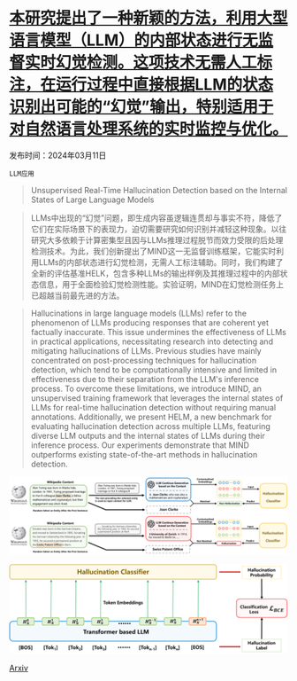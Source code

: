 # [本研究提出了一种新颖的方法，利用大型语言模型（LLM）的内部状态进行无监督实时幻觉检测。这项技术无需人工标注，在运行过程中直接根据LLM的状态识别出可能的“幻觉”输出，特别适用于对自然语言处理系统的实时监控与优化。](https://arxiv.org/abs/2403.06448)

发布时间：2024年03月11日

`LLM应用`

> Unsupervised Real-Time Hallucination Detection based on the Internal States of Large Language Models

> LLMs中出现的“幻觉”问题，即生成内容虽逻辑连贯却与事实不符，降低了它们在实际场景下的表现力，迫切需要研究如何识别并减轻这种现象。以往研究大多依赖于计算密集型且因与LLMs推理过程脱节而效力受限的后处理检测技术。为此，我们创新提出了MIND这一无监督训练框架，它能实时利用LLMs的内部状态进行幻觉检测，无需人工标注辅助。同时，我们构建了全新的评估基准HELK，包含多种LLMs的输出样例及其推理过程中的内部状态信息，用于全面检验幻觉检测性能。实验证明，MIND在幻觉检测任务上已超越当前最先进的方法。

> Hallucinations in large language models (LLMs) refer to the phenomenon of LLMs producing responses that are coherent yet factually inaccurate. This issue undermines the effectiveness of LLMs in practical applications, necessitating research into detecting and mitigating hallucinations of LLMs. Previous studies have mainly concentrated on post-processing techniques for hallucination detection, which tend to be computationally intensive and limited in effectiveness due to their separation from the LLM's inference process. To overcome these limitations, we introduce MIND, an unsupervised training framework that leverages the internal states of LLMs for real-time hallucination detection without requiring manual annotations. Additionally, we present HELM, a new benchmark for evaluating hallucination detection across multiple LLMs, featuring diverse LLM outputs and the internal states of LLMs during their inference process. Our experiments demonstrate that MIND outperforms existing state-of-the-art methods in hallucination detection.

![本研究提出了一种新颖的方法，利用大型语言模型（LLM）的内部状态进行无监督实时幻觉检测。这项技术无需人工标注，在运行过程中直接根据LLM的状态识别出可能的“幻觉”输出，特别适用于对自然语言处理系统的实时监控与优化。](../../../paper_images/2403.06448/x1.png)

![本研究提出了一种新颖的方法，利用大型语言模型（LLM）的内部状态进行无监督实时幻觉检测。这项技术无需人工标注，在运行过程中直接根据LLM的状态识别出可能的“幻觉”输出，特别适用于对自然语言处理系统的实时监控与优化。](../../../paper_images/2403.06448/x2.png)

[Arxiv](https://arxiv.org/abs/2403.06448)